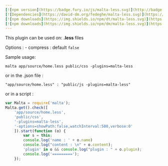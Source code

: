 ```yaml
---
[![npm version](https://badge.fury.io/js/malta-less.svg)](http://badge.fury.io/js/malta-less)
[![Dependencies](https://david-dm.org/fedeghe/malta-less.svg)](https://david-dm.org/fedeghe/malta-less)
[![npm downloads](https://img.shields.io/npm/dt/malta-less.svg)](https://npmjs.org/package/malta-less)
[![npm downloads](https://img.shields.io/npm/dm/malta-less.svg)](https://npmjs.org/package/malta-less)  
---  
```


This plugin can be used on: **.less** files

Options : 
    - compress : default `false`

Sample usage:  
```
malta app/source/home.less public/css -plugins=malta-less
```
or in the .json file :
```
"app/source/home.less" : "public/js -plugins=malta-less"
```
or in a script : 
``` js
var Malta = require('malta');
Malta.get().check([
    'app/source/home.less',
    'public/css',
    '-plugins=malta-less',
    '-options=showPath:false,watchInterval:500,verbose:0'
    ]).start(function (o) {
        var s = this;
        console.log('name : ' + o.name)
        console.log("content : \n" + o.content);
        'plugin' in o && console.log("plugin : " + o.plugin);
        console.log('=========');
    });
```
